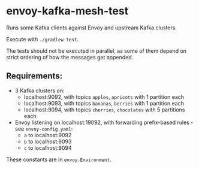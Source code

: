 # envoy-kafka-mesh-test

Runs some Kafka clients against Envoy and upstream Kafka clusters.

Execute with `./gradlew test`.

The tests should not be executed in parallel, as some of them depend on strict ordering of how the messages get appended.

## Requirements:

* 3 Kafka clusters on:
    * localhost:9092, with topics `apples`, `apricots` with 1 partition each
    * localhost:9093, with topics `bananas`, `berries` with 1 partition each
    * localhost:9094, with topics `cherries`, `chocolates` with 5 partitions each
* Envoy listening on localhost:19092, with forwarding prefix-based rules - see `envoy-config.yaml`:
    * `a` to localhost:9092
    * `b` to localhost:9093
    * `c` to localhost:9094

These constants are in `envoy.Environment`.

